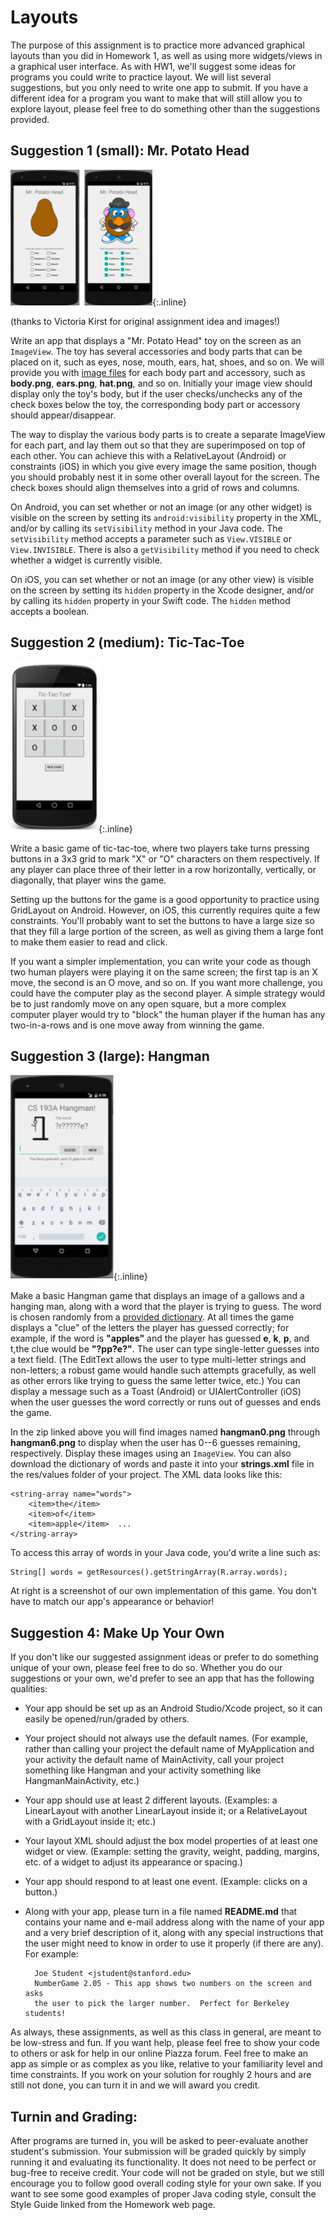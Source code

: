# Layouts

The purpose of this assignment is to practice more advanced graphical layouts than you did in Homework 1, as well as using more widgets/views in a graphical user interface. As with HW1, we'll suggest some ideas for programs you could write to practice layout. We will list several suggestions, but you only need to write one app to submit. If you have a different idea for a program you want to make that will still allow you to explore layout, please feel free to do something other than the suggestions provided.

## Suggestion 1 (small): Mr. Potato Head

![Screenshot of Mr. Potato Head](potato.png){:.inline}

(thanks to Victoria Kirst for original assignment idea and images!)

Write an app that displays a "Mr. Potato Head" toy on the screen as an `ImageView`. The toy has several accessories and body parts that can be placed on it, such as eyes, nose, mouth, ears, hat, shoes, and so on. We will provide you with [image files](mr-potato-head-images.zip) for each body part and accessory, such as **body.png**, **ears.png**, **hat.png**, and so on. Initially your image view should display only the toy's body, but if the user checks/unchecks any of the check boxes below the toy, the corresponding body part or accessory should appear/disappear.

The way to display the various body parts is to create a separate ImageView for
each part, and lay them out so that they are superimposed on top
of each other. You can achieve this with a RelativeLayout (Android) or constraints (iOS) in which you give
every image the same position, though you should probably nest it in some
other overall layout for the screen. The check boxes should align themselves into a grid of rows and columns.

On Android, you can set whether or not an image (or any other widget) is visible on the screen by setting its `android:visibility` property in the XML, and/or by calling its `setVisibility` method in your Java code. The `setVisibility` method accepts a parameter such as `View.VISIBLE` or `View.INVISIBLE`. There is also a `getVisibility` method if you need to check whether a widget is currently visible.

On iOS, you can set whether or not an image (or any other view) is visible on the screen by setting its `hidden` property in the Xcode designer, and/or by calling its `hidden` property in your Swift code. The `hidden` method accepts a boolean.

## Suggestion 2 (medium): Tic-Tac-Toe

![Screenshot of Tic Tac Toe](tictactoe.png){:.inline}

Write a basic game of tic-tac-toe, where two players take turns pressing buttons in a 3x3 grid to mark "X" or "O" characters on them respectively. If any player can place three of their letter in a row horizontally, vertically, or diagonally, that player wins the game.

Setting up the buttons for the game is a good opportunity to practice using GridLayout on Android. However, on iOS, this currently requires quite a few constraints. You'll probably want to set the buttons to have a large size so that they fill a large portion of the screen, as well as giving them a large font to make them easier to read and click.

If you want a simpler implementation, you can write your code as though two human players were playing it on the same screen; the first tap is an X move, the second is an O move, and so on. If you want more challenge, you could have the computer play as the second player. A simple strategy would be to just randomly move on any open square, but a more complex computer player would try to "block" the human player if the human has any two-in-a-rows and is one move away from winning the game.

## Suggestion 3 (large): Hangman

![Screenshot of Hangman](hangman.png){:.inline}

Make a basic Hangman game that displays an image of a gallows and a hanging man, along with a word that the player is trying to guess. The word is chosen randomly from a [provided dictionary](hangman-files.zip). At all times the game displays a "clue" of the letters the player has guessed correctly; for example, if the word is **"apples"** and the player has guessed **e**, **k**, **p**, and t,the clue would be **"?pp?e?"**. The user can type single-letter guesses into a text field. (The EditText allows the user to type multi-letter strings and non-letters; a robust game would handle such attempts gracefully, as well as other errors like trying to guess the same letter twice, etc.) You can display a message such as a Toast (Android) or UIAlertController (iOS) when the user guesses the word correctly or runs out of guesses and ends the game.

In the zip linked above you will find images named **hangman0.png** through **hangman6.png** to display when the user has 0--6 guesses remaining, respectively. Display these images using an `ImageView`. You can also download the dictionary of words and paste it into your **strings.xml** file in the res/values folder of your project. The XML data looks like this:

    <string-array name="words">
        <item>the</item>
        <item>of</item>
        <item>apple</item>  ...
    </string-array>

To access this array of words in your Java code, you'd write a line such as:

    String[] words = getResources().getStringArray(R.array.words);

At right is a screenshot of our own implementation of this game. You don't have to match our app's appearance or behavior!

## Suggestion 4: Make Up Your Own

If you don't like our suggested assignment ideas or prefer to do something unique of your own, please feel free to do so. Whether you do our suggestions or your own, we'd prefer to see an app that has the following qualities:

- Your app should be set up as an Android Studio/Xcode project, so it can easily be opened/run/graded by others.

- Your project should not always use the default names. (For example, rather than calling your project the default name of MyApplication and your activity the default name of MainActivity, call your project something like Hangman and your activity something like HangmanMainActivity, etc.)

- Your app should use at least 2 different layouts. (Examples: a LinearLayout with another LinearLayout inside it; or a RelativeLayout with a GridLayout inside it; etc.)

- Your layout XML should adjust the box model properties of at least one widget or view. (Example: setting the gravity, weight, padding, margins, etc. of a widget to adjust its appearance or spacing.)

- Your app should respond to at least one event. (Example: clicks on a button.)

- Along with your app, please turn in a file named **README.md** that contains your name and e-mail address along with the name of your app and a very brief description of it, along with any special instructions that the user might need to know in order to use it properly (if there are any). For example:

        Joe Student <jstudent@stanford.edu>
        NumberGame 2.05 - This app shows two numbers on the screen and asks
        the user to pick the larger number.  Perfect for Berkeley students!

As always, these assignments, as well as this class in general, are meant to be low-stress and fun. If you want help, please feel free to show your code to others or ask for help in our online Piazza forum. Feel free to make an app as simple or as complex as you like, relative to your familiarity level and time constraints. If you work on your solution for roughly 2 hours and are still not done, you can turn it in and we will award you credit.

## Turnin and Grading:

After programs are turned in, you will be asked to peer-evaluate another student's submission. Your submission will be graded quickly by simply running it and evaluating its functionality. It does not need to be perfect or bug-free to receive credit. Your code will not be graded on style, but we still encourage you to follow good overall coding style for your own sake. If you want to see some good examples of proper Java coding style, consult the Style Guide linked from the Homework web page.

